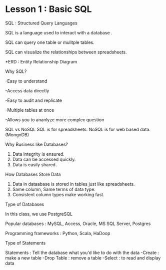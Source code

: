 # Lesson 1 : Basic SQL

SQL : Structured Query Languages

SQL is a language used to interact with a database .

SQL can query one table or mulitple tables.

SQL can visualize the relationships between spreadsheets.

*ERD : Entity Relationship Diagram

Why SQL?

-Easy to understand

-Access data directly

-Easy to audit and replicate

-Multiple tables at once

-Allows you to ananlyze more complex question


SQL vs NoSQL
SQL is for spreadsheets.
NoSQL is for web based data. (MongoDB)

Why Business like Databases?
1. Data integrity is ensured.
2. Data can be accessed quickly.
3. Data is easily shared.

How Databases Store Data
1. Data in dataabase is stored in tables just like spreadsheets.
2. Same column, Same terms of data type.
3. Consistent column types make working fast.

Type of Databases

In this class, we use PostgreSQL

Popular databases : MySQL, Access, Oracle, MS SQL Server, Postgres

Programming frameworks : Python, Scala, HaDoop

Type of Statements

Statements : Tell the database what you'd like to do with the data
-Create : make a new table
-Drop Table : remove a table
-Select : to read and display data
